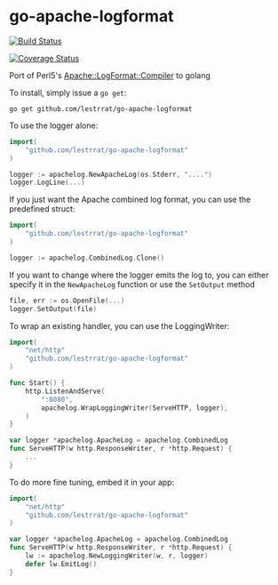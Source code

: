 go-apache-logformat
===================

[![Build Status](https://travis-ci.org/lestrrat/go-apache-logformat.png?branch=master)](https://travis-ci.org/lestrrat/go-apache-logformat)

[![Coverage Status](https://coveralls.io/repos/lestrrat/go-apache-logformat/badge.png?branch=topic%2Fgoveralls)](https://coveralls.io/r/lestrrat/go-apache-logformat?branch=topic%2Fgoveralls)

Port of Perl5's [Apache::LogFormat::Compiler](https://metacpan.org/release/Apache-LogFormat-Compiler) to golang

To install, simply issue a `go get`:

```
go get github.com/lestrrat/go-apache-logformat
```

To use the logger alone:

```go
import(
    "github.com/lestrrat/go-apache-logformat"
)

logger := apachelog.NewApacheLog(os.Stderr, "....")
logger.LogLine(...)
```

If you just want the Apache combined log format, you can use
the predefined struct:

```go
import(
    "github.com/lestrrat/go-apache-logformat"
)

logger := apachelog.CombinedLog.Clone()
```

If you want to change where the logger emits the log to,
you can either specify it in the `NewApacheLog` function or
use the `SetOutput` method

```go
file, err := os.OpenFile(...)
logger.SetOutput(file)
```

To wrap an existing handler, you can use the LoggingWriter:

```go
import(
    "net/http"
    "github.com/lestrrat/go-apache-logformat"
)

func Start() {
    http.ListenAndServe(
        ":8080",
        apachelog.WrapLoggingWriter(ServeHTTP, logger),
    )
}

var logger *apachelog.ApacheLog = apachelog.CombinedLog
func ServeHTTP(w http.ResponseWriter, r *http.Request) {
    ...
}

```

To do more fine tuning, embed it in your app:

```go
import(
    "net/http"
    "github.com/lestrrat/go-apache-logformat"
)

var logger *apachelog.ApacheLog = apachelog.CombinedLog
func ServeHTTP(w http.ResponseWriter, r *http.Request) {
    lw := apachelog.NewLoggingWriter(w, r, logger)
    defer lw.EmitLog()
}
```
